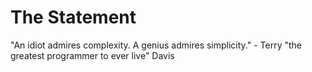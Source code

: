 # The Statement

"An idiot admires complexity. A genius admires simplicity." - Terry "the greatest programmer to ever live" Davis